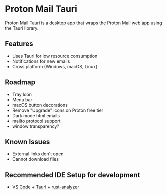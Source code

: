 # Proton Mail Tauri

Proton Mail Tauri is a desktop app that wraps the Proton Mail web app using the Tauri library.

## Features
- Uses Tauri for low resource consumption
- Notifications for new emails
- Cross platform (Windows, macOS, Linux)

## Roadmap 
- Tray Icon
- Menu bar
- macOS button decorations
- Remove "Upgrade" icons on Proton free tier
- Dark mode html emails 
- mailto protocol support
- window transparency?

## Known Issues
- External links don't open
- Cannot download files

## Recommended IDE Setup for development

- [VS Code](https://code.visualstudio.com/) + [Tauri](https://marketplace.visualstudio.com/items?itemName=tauri-apps.tauri-vscode) + [rust-analyzer](https://marketplace.visualstudio.com/items?itemName=rust-lang.rust-analyzer)
